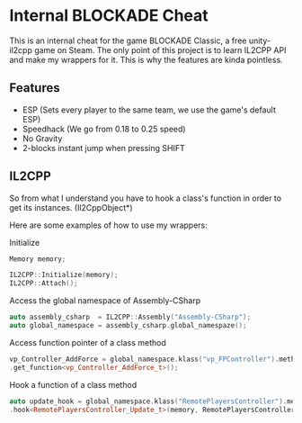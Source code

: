 # Internal BLOCKADE Cheat

This is an internal cheat for the game BLOCKADE Classic, a free unity-il2cpp game on Steam.
The only point of this project is to learn IL2CPP API and make my wrappers for it. This is why the features are kinda pointless.

## Features
- ESP (Sets every player to the same team, we use the game's default ESP)
- Speedhack (We go from 0.18 to 0.25 speed)
- No Gravity
- 2-blocks instant jump when pressing SHIFT

## IL2CPP

So from what I understand you have to hook a class's function in order to get its instances. (Il2CppObject*)

Here are some examples of how to use my wrappers:

Initialize
```c++
Memory memory;

IL2CPP::Initialize(memory);
IL2CPP::Attach();
```

Access the global namespace of Assembly-CSharp
```c++
auto assembly_csharp  = IL2CPP::Assembly("Assembly-CSharp");
auto global_namespace = assembly_csharp.global_namespaze();
```

Access function pointer of a class method
```c++
vp_Controller_AddForce = global_namespace.klass("vp_FPController").method("AddForce", 1) // 1 is the method's arg count
.get_function<vp_Controller_AddForce_t>();
```

Hook a function of a class method
```c++
auto update_hook = global_namespace.klass("RemotePlayersController").method("Update", 0) // 0 is the method's arg count
.hook<RemotePlayersController_Update_t>(memory, RemotePlayersController_Update, &RemotePlayersController_Update_original);
```
